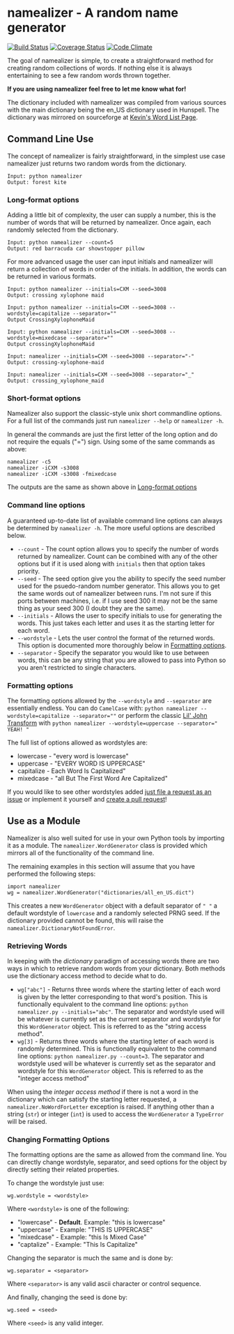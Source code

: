 # namealizer - A random name generator

[![Build Status](https://travis-ci.org/LeonardMH/namealizer.svg?branch=master)](https://travis-ci.org/LeonardMH/namealizer)
[![Coverage Status](https://coveralls.io/repos/LeonardMH/namealizer/badge.svg?branch=master&service=github)](https://coveralls.io/github/LeonardMH/namealizer?branch=master)
[![Code Climate](https://codeclimate.com/github/LeonardMH/namealizer/badges/gpa.svg)](https://codeclimate.com/github/LeonardMH/namealizer)

The goal of namealizer is simple, to create a straightforward method
for creating random collections of words. If nothing else it is always
entertaining to see a few random words thrown together.

**If you are using namealizer feel free to let me know what for!**

The dictionary included with namealizer was compiled from various
sources with the main dictionary being the en\_US dictionary used in
Hunspell. The dictionary was mirrored on sourceforge at [Kevin's Word
List Page](http://wordlist.sourceforge.net).

## Command Line Use

The concept of namealizer is fairly straightforward, in the simplest use
case namealizer just returns two random words from the dictionary.

	Input: python namealizer
	Output: forest kite

### Long-format options

Adding a little bit of complexity, the user can supply a number, this
is the number of words that will be returned by namealizer. Once again,
each randomly selected from the dictionary.

	Input: python namealizer --count=5
	Output: red barracuda car showstopper pillow

For more advanced usage the user can input initials and namealizer will
return a collection of words in order of the initials. In addition, the
words can be returned in various formats.

	Input: python namealizer --initials=CXM --seed=3008
	Output: crossing xylophone maid
	
	Input: python namealizer --initials=CXM --seed=3008 --wordstyle=capitalize --separator=""
	Output CrossingXylophoneMaid
	
	Input: python namealizer --initials=CXM --seed=3008 --wordstyle=mixedcase --separator=""
	Output crossingXylophoneMaid

	Input: namealizer --initials=CXM --seed=3008 --separator="-"
	Output: crossing-xylophone-maid

	Input: namealizer --initials=CXM --seed=3008 --separator="_"
	Output: crossing_xylophone_maid

### Short-format options

Namealizer also support the classic-style unix short commandline
options. For a full list of the commands just run `namealizer --help` or
`namealizer -h`.

In general the commands are just the first letter of the long option and
do not require the equals ("=") sign. Using some of the same commands as
above:

	namealizer -c5
	namealizer -iCXM -s3008
	namealizer -iCXM -s3008 -fmixedcase

The outputs are the same as shown above in [Long-format
options](#long-format-options)

### Command line options

A guaranteed up-to-date list of available command line options can
always be determined by `namealizer -h`. The more useful options are
described below.

+ `--count` - The count option allows you to specify the number of words
returned by namealizer. Count can be combined with any of the other
options but if it is used along with `initials` then that option takes
priority.
+ `--seed` - The seed option give you the ability to specify the seed
number used for the psuedo-random number generator. This allows you to
get the same words out of namealizer between runs. I'm not sure if this
ports between machines, i.e. if I use seed 300 it may not be the same
thing as your seed 300 (I doubt they are the same).
+ `--initials` - Allows the user to specify initials to use for
generating the words. This just takes each letter and uses it as the
starting letter for each word.
+ `--wordstyle` - Lets the user control the format of the returned
words. This option is documented more thoroughly below in [Formatting
options](#formatting-options).
+ `--separator` - Specify the separator you would like to use between
words, this can be any string that you are allowed to pass into Python
so you aren't restricted to single characters.

### Formatting options

The formatting options allowed by the `--wordstyle` and `--separator`
are essentially endless. You can do `CamelCase` with: `python namealizer
--wordstyle=capitalize --separator=""` or perform the classic [Lil' John
Transform](https://www.youtube.com/watch?v=GxBSyx85Kp8) with `python
namealizer --wordstyle=uppercase --separator=" YEAH! "`

The full list of options allowed as wordstyles are:
- lowercase - "every word is lowercase"
- uppercase - "EVERY WORD IS UPPERCASE"
- capitalize - Each Word Is Capitalized"
- mixedcase - "all But The First Word Are Capitalized"
 
If you would like to see other wordstyles added [just file a request
as an issue](https://github.com/LeonardMH/namealizer/issues/new)
or implement it yourself and [create a pull
request](https://github.com/LeonardMH/namealizer/compare)!

## Use as a Module

Namealizer is also well suited for use in your own Python tools by
importing it as a module. The `namealizer.WordGenerator` class is
provided which mirrors all of the functionality of the command line.

The remaining examples in this section will assume that you have
performed the following steps:

    import namealizer
    wg = namealizer.WordGenerator("dictionaries/all_en_US.dict")

This creates a new `WordGenerator` object with a default separator of `" "`
a default wordstyle of `lowercase` and a randomly selected PRNG seed.
If the dictionary provided cannot be found, this will raise the
`namealizer.DictionaryNotFoundError`.

### Retrieving Words

In keeping with the *dictionary* paradigm of accessing words there are
two ways in which to retrieve random words from your dictionary. Both
methods use the dictionary access method to decide what to do.

- `wg["abc"]` - Returns three words where the starting letter of each
word is given by the letter corresponding to that word's position.
This is functionally equivalent to the command line options: `python
namealizer.py --initials="abc"`. The separator and wordstyle used will
be whatever is currently set as the current separator and wordstyle for
this `WordGenerator` object. This is referred to as the "string access
method".
- `wg[3]` - Returns three words where the starting letter of each word
is randomly determined. This is functionally equivalent to the command
line options: `python namealizer.py --count=3`. The separator and
wordstyle used will be whatever is currently set as the separator and
wordstyle for this `WordGenerator` object. This is referred to as the
"integer access method"

When using the *integer access method* if there is not a word in
the dictionary which can satisfy the starting letter requested,
a `namealizer.NoWordForLetter` exception is raised. If anything
other than a string (`str`) or integer (`int`) is used to access the
`WordGenerator` a `TypeError` will be raised.

### Changing Formatting Options

The formatting options are the same as allowed from the command line.
You can directly change wordstyle, separator, and seed options for the
object by directly setting their related properties.

To change the wordstyle just use:

    wg.wordstyle = <wordstyle>

Where `<wordstyle>` is one of the following:

- "lowercase" - **Default**. Example: "this is lowercase"
- "uppercase" - Example: "THIS IS UPPERCASE"
- "mixedcase" - Example: "this Is Mixed Case"
- "captalize" - Example: "This Is Capitalize"

Changing the separator is much the same and is done by:

    wg.separator = <separator>

Where `<separator>` is any valid ascii character or control sequence.

And finally, changing the seed is done by:

    wg.seed = <seed>

Where `<seed>` is any valid integer.
